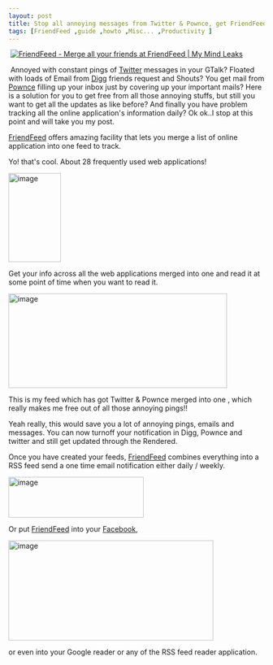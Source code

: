 ```yaml
---
layout: post
title: Stop all annoying messages from Twitter & Pownce, get FriendFeed
tags: [FriendFeed ,guide ,howto ,Misc... ,Productivity ]
---
```

 <a href="http://friendfeed.com" title="FriendFeed - Merge all your friends at FriendFeed | My Mind Leaks"><img src="http://friendfeed.com/static/images/logo-b.png?v=141bf9223b0f653d28248d187df2725c" alt="FriendFeed - Merge all your friends at FriendFeed | My Mind Leaks" /></a>

 Annoyed with constant pings of <a href="http://twitter.com/maheshexp" title="Twitter">Twitter</a> messages in your GTalk? Floated with loads of Email from <a href="http://digg.com/maheshexp">Digg</a> friends request and Shouts? You get mail from <a href="http://pownce.com/maheshexp">Pownce</a> filling up your inbox just by covering up your important mails? Here is a solution for you to get free from all those annoying stuffs, but still you want to get all the updates as like before? And finally you have problem tracking all the online application's information daily? Ok ok..I stop at this point and will take you my post.

<!--more-->

<a href="http://friendfeed.com/maheshexp">FriendFeed</a> offers amazing facility that lets you merge a list of online application into one feed to track.

Yo! that's cool. About 28 frequently used web applications!

<a rel="lightbox" href="http://www.maheshsubramaniya.com/wp-content/uploads/2008/03/image1.png"><img height="362" width="236" src="http://www.maheshsubramaniya.com/wp-content/uploads/2008/03/image-thumb1.png" alt="image" border="0" style="width: 103px; height: 175px" /></a>

Get your info across all the web applications merged into one and read it at some point of time when you want to read it.

<a href="http://www.maheshsubramaniya.com/wp-content/uploads/2008/03/image2.png"><img height="186" width="430" src="http://www.maheshsubramaniya.com/wp-content/uploads/2008/03/image-thumb2.png" alt="image" border="0" /></a>

This is my feed which has got Twitter &amp; Pownce merged into one , which really makes me free out of all those annoying pings!!

Yeah really, this would save you a lot of annoying pings, emails and messages. You can now turnoff your notification in Digg, Pownce and twitter and still get updated through the Rendered.

Once you have created your feeds, <a href="http://friendfeed.com/maheshexp">FriendFeed</a> combines everything into a RSS feed send a one time email notification either daily / weekly.

<a href="http://www.maheshsubramaniya.com/wp-content/uploads/2008/03/image3.png"><img height="80" width="266" src="http://www.maheshsubramaniya.com/wp-content/uploads/2008/03/image-thumb3.png" alt="image" border="0" /></a>

Or put <a href="http://friendfeed.com/maheshexp">FriendFeed</a> into your <a href="http://www.facebook.com/profile.php?id=719858907">Facebook</a>,

<a href="http://www.maheshsubramaniya.com/wp-content/uploads/2008/03/image4.png"><img height="197" width="403" src="http://www.maheshsubramaniya.com/wp-content/uploads/2008/03/image-thumb4.png" alt="image" border="0" /></a>

or even into your Google reader or any of the RSS feed reader application.
